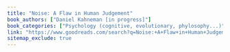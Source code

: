 ```yaml
---
title: "Noise: A Flaw in Human Judgement"
book_authors: ["Daniel Kahneman [in progress]"]
book_categories: ["Psychology (cognitive, evolutionary, phylosophy...)"]
link: "https://www.goodreads.com/search?q=Noise:+A+Flaw+in+Human+Judgement+Daniel+Kahneman+[in+progress]"
sitemap_exclude: true
---
```

